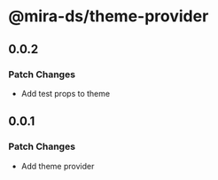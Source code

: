 # @mira-ds/theme-provider

## 0.0.2

### Patch Changes

- Add test props to theme

## 0.0.1

### Patch Changes

- Add theme provider
